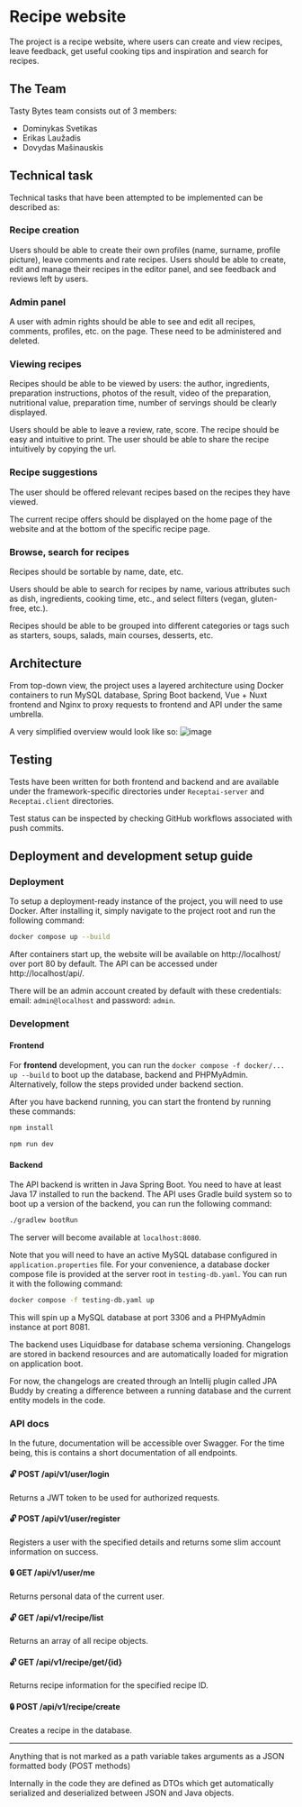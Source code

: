 # Recipe website

The project is a recipe website, where users can create and view recipes, leave feedback,
get useful cooking tips and inspiration and search for recipes.

## The Team

Tasty Bytes team consists out of 3 members:
- Dominykas Svetikas
- Erikas Laužadis
- Dovydas Mašinauskis

## Technical task

Technical tasks that have been attempted to be implemented can be described as:

### Recipe creation
Users should be able to create their own profiles (name, surname, profile picture), leave comments and rate recipes.
Users should be able to create, edit and manage their recipes in the editor panel, and see feedback and reviews left by users.

### Admin panel
A user with admin rights should be able to see and edit all recipes, comments, profiles, etc. on the page. These need to be administered and deleted.

### Viewing recipes
Recipes should be able to be viewed by users: the author, ingredients, preparation instructions, photos of the result, video of the preparation, nutritional value, preparation time, number of servings should be clearly displayed.

Users should be able to leave a review, rate, score.
The recipe should be easy and intuitive to print.
The user should be able to share the recipe intuitively by copying the url.

### Recipe suggestions
The user should be offered relevant recipes based on the recipes they have viewed.

The current recipe offers should be displayed on the home page of the website and at the bottom of the specific recipe page.

### Browse, search for recipes
Recipes should be sortable by name, date, etc.

Users should be able to search for recipes by name, various attributes such as dish, ingredients, cooking time, etc., and select filters (vegan, gluten-free, etc.).

Recipes should be able to be grouped into different categories or tags such as starters, soups, salads, main courses, desserts, etc.

## Architecture

From top-down view, the project uses a layered architecture using Docker containers to run MySQL database, Spring Boot backend, Vue + Nuxt frontend and Nginx to proxy requests to frontend and API under the same umbrella.

A very simplified overview would look like so:
![image](https://github.com/Tasty-Bytes-Team/Receptai/assets/32238647/054f3236-f1c8-409b-9859-62b0c10a8d5e)

## Testing

Tests have been written for both frontend and backend and are available under the framework-specific directories under `Receptai-server` and `Receptai.client` directories.

Test status can be inspected by checking GitHub workflows associated with push commits.

## Deployment and development setup guide

### Deployment

To setup a deployment-ready instance of the project, you will need to use Docker.
After installing it, simply navigate to the project root and run the following command:

```bash
docker compose up --build
```

After containers start up, the website will be available on http://localhost/ over port 80 by default. The API can be accessed under http://localhost/api/.

There will be an admin account created by default with these credentials: email: `admin@localhost` and password: `admin`.

### Development


#### Frontend

For **frontend** development, you can run the `docker compose -f docker/... up --build` to boot up the database, backend and PHPMyAdmin. Alternatively, follow the steps provided under backend section.

After you have backend running, you can start the frontend by running these commands:

```sh
npm install
```

```sh
npm run dev
```

#### Backend

The API backend is written in Java Spring Boot. You need to have at least Java 17 installed to run the backend. The API uses Gradle build system so to boot up a version
of the backend, you can run the following command:

```sh
./gradlew bootRun
```

The server will become available at `localhost:8080`.

Note that you will need to have an active MySQL database configured in `application.properties` file.
For your convenience, a database docker compose file is provided at the server root in `testing-db.yaml`. You can run it with the following command:

```sh
docker compose -f testing-db.yaml up
```

This will spin up a MySQL database at port 3306 and a PHPMyAdmin instance at port 8081.

The backend uses Liquidbase for database schema versioning. Changelogs are stored in backend resources and are automatically loaded for migration on application boot.

For now, the changelogs are created through an Intellij plugin called JPA Buddy by creating a difference between a running database and the current entity models in the code.

### API docs

In the future, documentation will be accessible over Swagger. For the time being, this is contains a short documentation of all endpoints.

#### 🔓 POST /api/v1/user/login
Returns a JWT token to be used for authorized requests.
#### 🔓 POST /api/v1/user/register
Registers a user with the specified details and returns some slim account information on success.
#### 🔒 GET  /api/v1/user/me
Returns personal data of the current user.

#### 🔓 GET  /api/v1/recipe/list
Returns an array of all recipe objects.
#### 🔓 GET  /api/v1/recipe/get/{id}
Returns recipe information for the specified recipe ID.
#### 🔒 POST /api/v1/recipe/create
Creates a recipe in the database.

---
Anything that is not marked as a path variable takes arguments as a JSON formatted body (POST methods)

Internally in the code they are defined as DTOs which get automatically serialized and deserialized between JSON and Java objects.
